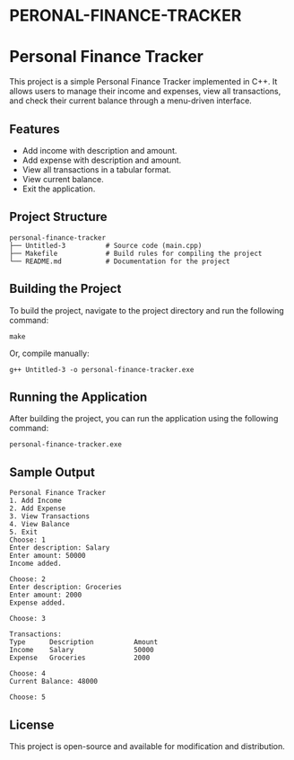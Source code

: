 # PERONAL-FINANCE-TRACKER
# Personal Finance Tracker

This project is a simple Personal Finance Tracker implemented in C++. It allows users to manage their income and expenses, view all transactions, and check their current balance through a menu-driven interface.

## Features

- Add income with description and amount.
- Add expense with description and amount.
- View all transactions in a tabular format.
- View current balance.
- Exit the application.

## Project Structure

```
personal-finance-tracker
├── Untitled-3          # Source code (main.cpp)
├── Makefile            # Build rules for compiling the project
└── README.md           # Documentation for the project
```

## Building the Project

To build the project, navigate to the project directory and run the following command:

```
make
```

Or, compile manually:

```
g++ Untitled-3 -o personal-finance-tracker.exe
```

## Running the Application

After building the project, you can run the application using the following command:

```
personal-finance-tracker.exe
```

## Sample Output

```
Personal Finance Tracker
1. Add Income
2. Add Expense
3. View Transactions
4. View Balance
5. Exit
Choose: 1
Enter description: Salary
Enter amount: 50000
Income added.

Choose: 2
Enter description: Groceries
Enter amount: 2000
Expense added.

Choose: 3

Transactions:
Type      Description          Amount    
Income    Salary               50000     
Expense   Groceries            2000      

Choose: 4
Current Balance: 48000

Choose: 5
```

## License

This project is open-source and available for modification and distribution.
